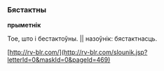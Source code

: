 ### Бястактны
**прыметнік**

Тое, што і бестактоўны. || назоўнік: бястактнасць.

<a rel="author">[http://rv-blr.com/](http://rv-blr.com/slounik.jsp?letterId=0&maskId=0&pageId=469)</a>
